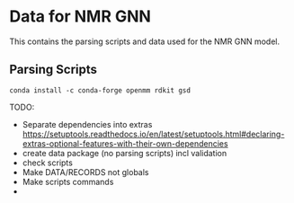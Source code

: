 # Data for NMR GNN

This contains the parsing scripts and data used for the NMR GNN model.

## Parsing Scripts


```
conda install -c conda-forge openmm rdkit gsd
```

TODO:

* Separate dependencies into extras https://setuptools.readthedocs.io/en/latest/setuptools.html#declaring-extras-optional-features-with-their-own-dependencies
* create data package (no parsing scripts) incl validation
* check scripts
* Make DATA/RECORDS not globals
* Make scripts commands
*